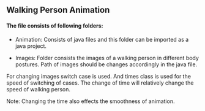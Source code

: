 ## Walking Person Animation
#### The file consists of following folders:
- Animation: Consists of java files and this folder can be imported as a java project.

- Images: Folder consists the images of a walking person in different body postures. Path of images should be changes accordingly in the java file.

For changing images switch case is used. And times class is used for the speed of switching of cases. The change of time will relatively change the speed of walking person.

Note: Changing the time also effects the smoothness of animation.
